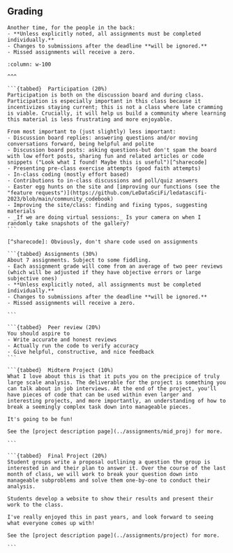 ## Grading

```{warning}
Another time, for the people in the back:
- **Unless explicitly noted, all assignments must be completed individually.** 
- Changes to submissions after the deadline **will be ignored.**
- Missed assignments will receive a zero. 
```

````{panels}
:column: w-100 

^^^

```{tabbed}  Participation (20%)
Participation is both on the discussion board and during class. Participation is especially important in this class because it incentivizes staying current; this is not a class where late cramming is viable. Crucially, it will help us build a community where learning this material is less frustrating and more enjoyable.

From most important to (just slightly) less important:
- Discussion board replies: answering questions and/or moving conversations forward, being helpful and polite
- Discussion board posts: asking questions-but don't spam the board with low effort posts, sharing fun and related articles or code snippets ("Look what I found! Maybe this is useful")[^sharecode]
- Presenting pre-class exercise attempts (good faith attempts)
- In-class coding (mostly effort based)
- Contributions to in-class discussions and poll/quiz answers
- Easter egg hunts on the site and [improving our functions (see the "feature requests")](https://github.com/LeDataSciFi/ledatascifi-2023/blob/main/community_codebook)
- Improving the site/class: finding and fixing typos, suggesting materials
- _If we are doing virtual sessions:_ Is your camera on when I randomly take snapshots of the gallery? 
```

[^sharecode]: Obviously, don't share code used on assignments

```{tabbed} Assignments (30%)
About 7 assignments. Subject to some fiddling. 
- Each assignment grade will come from an average of two peer reviews (which will be adjusted if they have objective errors or large subjective ones)
- **Unless explicitly noted, all assignments must be completed individually.**
- Changes to submissions after the deadline **will be ignored.**
- Missed assignments will receive a zero. 

```

```{tabbed}  Peer review (20%)
You should aspire to 
- Write accurate and honest reviews
- Actually run the code to verify accuracy
- Give helpful, constructive, and nice feedback
```

```{tabbed}  Midterm Project (10%)
What I love about this is that it puts you on the precipice of truly large scale analysis. The deliverable for the project is something you can talk about in job interviews. At the end of the project, you'll have pieces of code that can be used within even larger and interesting projects, and more importantly, an understanding of how to break a seemingly complex task down into manageable pieces. 

It's going to be fun! 

See the [project description page](../assignments/mid_proj) for more. 

```

```{tabbed}  Final Project (20%)
Student groups write a proposal outlining a question the group is interested in and their plan to answer it. Over the course of the last month of class, we will work to break your question down into manageable subproblems and solve them one-by-one to conduct their analysis. 

Students develop a website to show their results and present their work to the class. 

I've really enjoyed this in past years, and look forward to seeing what everyone comes up with! 

See the [project description page](../assignments/project) for more. 

```
````



